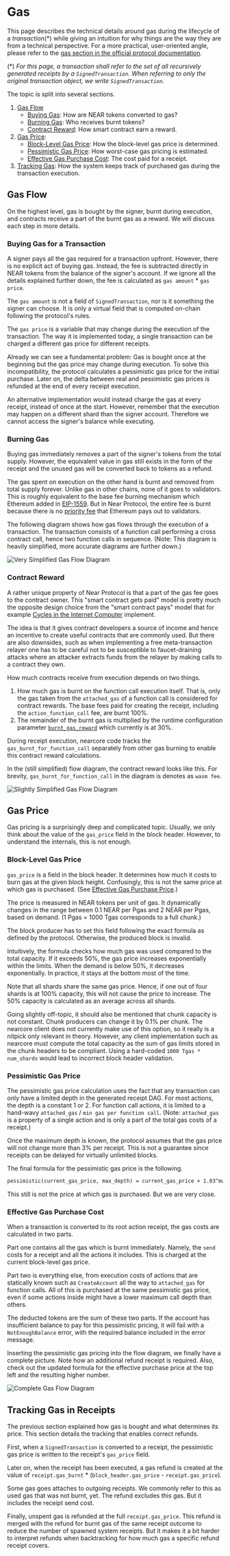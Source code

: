 # Gas

This page describes the technical details around gas during the lifecycle of a
_transaction_(*) while giving an intuition for why things are the way they are
from a technical perspective. For a more practical, user-oriented angle, please
refer to the [gas section in the official protocol
documentation](https://docs.near.org/concepts/basics/transactions/gas).

(*) _For this page, a transaction shall refer to the set of all recursively
generated receipts by a `SignedTransaction`. When referring to only the original
transaction object, we write `SignedTransaction`._

The topic is split into several sections.

1. [Gas Flow](#gas-flow)
    - [Buying Gas](#buying-gas-for-a-transaction): How are NEAR tokens converted to gas?
    - [Burning Gas](#burning-gas): Who receives burnt tokens?
    - [Contract Reward](#contract-reward): How smart contract earn a reward.
2. [Gas Price](#gas-price): 
    - [Block-Level Gas Price](#block-level-gas-price): How the block-level gas price is determined.
    - [Pessimistic Gas Price](#pessimistic-gas-price): How worst-case gas pricing is estimated.
    - [Effective Gas Purchase Cost](#effective-gas-purchase-cost): The cost paid for a receipt.
3. [Tracking Gas](#tracking-gas-in-receipts): How the system keeps track of purchased gas during the transaction execution.

## Gas Flow

On the highest level, gas is bought by the signer, burnt during execution, and
contracts receive a part of the burnt gas as a reward. We will discuss each step
in more details.

### Buying Gas for a Transaction

A signer pays all the gas required for a transaction upfront. However, there is
no explicit act of buying gas. Instead, the fee is subtracted directly in NEAR
tokens from the balance of the signer's account. If we ignore all the details
explained further down, the fee is calculated as `gas amount` * `gas price`.

The `gas amount` is not a field of `SignedTransaction`, nor is it something the
signer can choose. It is only a virtual field that is computed on-chain following
the protocol's rules.

The `gas price` is a variable that may change during the execution of the
transaction. The way it is implemented today, a single transaction can be
charged a different gas price for different receipts.

Already we can see a fundamental problem: Gas is bought once at the beginning
but the gas price may change during execution. To solve this incompatibility,
the protocol calculates a pessimistic gas price for the initial purchase. Later
on, the delta between real and pessimistic gas prices is refunded at the end of
every receipt execution.

An alternative implementation would instead charge the gas at every receipt,
instead of once at the start. However, remember that the execution may happen on
a different shard than the signer account. Therefore we cannot access the
signer's balance while executing.

### Burning Gas

Buying gas immediately removes a part of the signer's tokens from the total
supply. However, the equivalent value in gas still exists in the form of the
receipt and the unused gas will be converted back to tokens as a refund.

The gas spent on execution on the other hand is burnt and removed from total
supply forever. Unlike gas in other chains, none of it goes to validators. This
is roughly equivalent to the base fee burning mechanism which Ethereum added in
[EIP-1559](https://eips.ethereum.org/EIPS/eip-1559). But in Near Protocol, the
entire fee is burnt because there is no [priority
fee](https://ethereum.org/en/developers/docs/gas/#priority-fee) that Ethereum
pays out to validators.

The following diagram shows how gas flows through the execution of a
transaction. The transaction consists of a function call performing a cross
contract call, hence two function calls in sequence. (Note: This diagram is
heavily simplified, more accurate diagrams are further down.)

![Very Simplified Gas Flow Diagram](https://github.com/near/nearcore/assets/6342444/f52c6e4b-6fca-4f61-8e6e-ac786076aa65)
<!-- Editable source: https://github.com/near/nearcore/issues/7821#issuecomment-1705672850 -->

### Contract Reward

A rather unique property of Near Protocol is that a part of the gas fee goes to
the contract owner. This "smart contract gets paid" model is pretty much the
opposite design choice from the "smart contract pays" model that for example
[Cycles in the Internet
Computer](https://internetcomputer.org/docs/current/developer-docs/gas-cost#details-cost-of-compute-and-storage-transactions-on-the-internet-computer)
implement.

The idea is that it gives contract developers a source of income and hence an
incentive to create useful contracts that are commonly used. But there are also
downsides, such as when implementing a free meta-transaction relayer one has to
be careful not to be susceptible to faucet-draining attacks where an attacker
extracts funds from the relayer by making calls to a contract they own.

How much contracts receive from execution depends on two things. 

1. How much gas is burnt on the function call execution itself. That is, only
   the gas taken from the `attached_gas` of a function call is considered for
   contract rewards. The base fees paid for creating the receipt, including the
   `action_function_call` fee, are burnt 100%.
2. The remainder of the burnt gas is multiplied by the runtime configuration
   parameter
   [`burnt_gas_reward`](https://github.com/near/nearcore/blob/master/core/primitives/res/runtime_configs/parameters.snap#L5C5-L5C5)
   which currently is at 30%.

During receipt execution, nearcore code tracks the `gas_burnt_for_function_call`
separately from other gas burning to enable this contract reward calculations.

In the (still simplified) flow diagram, the contract reward looks like this. For brevity, `gas_burnt_for_function_call` in the diagram is denotes as `wasm fee`.

![Slightly Simplified Gas Flow Diagram](https://github.com/near/nearcore/assets/6342444/32600ef0-1475-43af-b196-576317787578)
<!-- Editable source: https://github.com/near/nearcore/issues/7821#issuecomment-1705673349 -->


## Gas Price

Gas pricing is a surprisingly deep and complicated topic. Usually, we only think
about the value of the `gas_price` field in the block header. However, to
understand the internals, this is not enough.

### Block-Level Gas Price

`gas_price` is a field in the block header. It determines how much it costs to
burn gas at the given block height. Confusingly, this is not the same price at
which gas is purchased.
(See [Effective Gas Purchase Price](#effective-gas-price).)

The price is measured in NEAR tokens per unit of gas. It dynamically changes in
the range between 0.1 NEAR per Pgas and 2 NEAR per Pgas, based on demand. (1
Pgas = 1000 Tgas corresponds to a full chunk.)

The block producer has to set this field following the exact formula as defined
by the protocol. Otherwise, the produced block is invalid.

Intuitively, the formula checks how much gas was used compared to the total
capacity. If it exceeds 50%, the gas price increases exponentially within the
limits. When the demand is below 50%, it decreases exponentially. In practice,
it stays at the bottom most of the time.

Note that all shards share the same gas price. Hence, if one out of four shards
is at 100% capacity, this will not cause the price to increase. The 50% capacity
is calculated as an average across all shards.

Going slightly off-topic, it should also be mentioned that chunk capacity is not
constant. Chunk producers can change it by 0.1% per chunk. The nearcore client
does not currently make use of this option, so it really is a nitpick only
relevant in theory. However, any client implementation such as nearcore must
compute the total capacity as the sum of gas limits stored in the chunk headers
to be compliant. Using a hard-coded `1000 Tgas * num_shards` would lead to
incorrect block header validation.


### Pessimistic Gas Price

The pessimistic gas price calculation uses the fact that any transaction can
only have a limited depth in the generated receipt DAG. For most actions, the
depth is a constant 1 or 2. For function call actions, it is limited to a
hand-wavy `attached_gas` / `min gas per function call`. (Note: `attached_gas` is
a property of a single action and is only a part of the total gas costs of a
receipt.)

Once the maximum depth is known, the protocol assumes that the gas price will
not change more than 3% per receipt. This is not a guarantee since receipts can
be delayed for virtually unlimited blocks.

The final formula for the pessimistic gas price is the following.

```txt
pessimistic(current_gas_price, max_depth) = current_gas_price × 1.03^max_depth
```

This still is not the price at which gas is purchased. But we are very close.


### Effective Gas Purchase Cost 

When a transaction is converted to its root action receipt, the gas costs are
calculated in two parts.

Part one contains all the gas which is burnt immediately. Namely, the `send`
costs for a receipt and all the actions it includes. This is charged at the
current block-level gas price.

Part two is everything else, from execution costs of actions that are statically
known such as `CreateAccount` all the way to `attached_gas` for function calls.
All of this is purchased at the same pessimistic gas price, even if some actions
inside might have a lower maximum call depth than others.

The deducted tokens are the sum of these two parts. If the account has
insufficient balance to pay for this pessimistic pricing, it will fail with a
`NotEnoughBalance` error, with the required balance included in the error
message.

Inserting the pessimistic gas pricing into the flow diagram, we finally have a
complete picture. Note how an additional refund receipt is required. Also, check
out the updated formula for the effective purchase price at the top left and the
resulting higher number.

![Complete Gas Flow
Diagram](https://github.com/near/nearcore/assets/6342444/8341fb45-9beb-4808-8a89-8144fa075930)
<!-- Editable source: https://github.com/near/nearcore/issues/7821#issuecomment-1705673807 -->


## Tracking Gas in Receipts

The previous section explained how gas is bought and what determines its price.
This section details the tracking that enables correct refunds.

First, when a `SignedTransaction` is converted to a receipt, the pessimistic gas
price is written to the receipt's `gas_price` field.

Later on, when the receipt has been executed, a gas refund is created at the
value of `receipt.gas_burnt` * (`block_header.gas_price` - `receipt.gas_price`).

Some gas goes attaches to outgoing receipts. We commonly refer to this as used
gas that was not burnt, yet. The refund excludes this gas. But it includes the
receipt send cost.

Finally, unspent gas is refunded at the full `receipt.gas_price`. This refund is
merged with the refund for burnt gas of the same receipt outcome to reduce the
number of spawned system receipts. But it makes it a bit harder to interpret
refunds when backtracking for how much gas a specific refund receipt covers.
